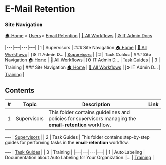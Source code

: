 # E-Mail Retention

### Site Navigation
[🏠 Home](../../README.md) > [Users](../README.md) > [Email Retention](README.md) | [📂 All Workflows](../../users/users.md) | [⚙ IT Admin Docs](../../it-admins/README.md)

|---|---|---|---|
| 1 | Supervisors | ### Site Navigation [🏠 Home](../../../README.md) | [📂 All Workflows](../../users.md) | [⚙ IT Admin D... | [Supervisors](supervisors/) |
| 2 | Task Guides | ### Site Navigation [🏠 Home](../../../README.md) | [📂 All Workflows](../../users.md) | [⚙ IT Admin D... | [Task Guides](task-guides/) |
| 3 | Training | ### Site Navigation [🏠 Home](../../../README.md) | [📂 All Workflows](../../users.md) | [⚙ IT Admin D... | [Training](training/) |

## Contents

| **#** | **Topic** | **Description** | **Link** |
|---|---|---|---|
| 1 | Supervisors | This folder contains guidelines and policies for supervisors managing the **email-retention** workflow.

--- | [Supervisors](supervisors/) |
| 2 | Task Guides | This folder contains step-by-step guides for performing tasks in the **email-retention** workflow.

--- | [Task Guides](task-guides/) |
| 3 | Training |   |---|---|---|---| | 1 | Auto Labeling | Documentation about Auto Labeling for Your Organization. |... | [Training](training/) |